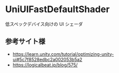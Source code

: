 # UniUIFastDefaultShader

低スペックデバイス向けの UI シェーダ

## 参考サイト様

* https://learn.unity.com/tutorial/optimizing-unity-ui#5c7f8528edbc2a002053b5a2
* https://logicalbeat.jp/blog/575/
